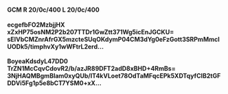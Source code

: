 #### GCM R 20/0c/400 L 20/0c/400
**ecgefbFO2MzbjjHX**<br/>**xZxHP75osNM2P2b207TTDr1GwZtt371Wg5icEnJGCKU=**<br/>**sEIVbCMZnrAfrGX5mzcteSUqOKdymP04CM3dYg0eFzGott3SRPmMmcIUODk5/timphvXy1wWFtrL2erd...**<br/><br/>
**BoyeaKdsdyL47DD0**<br/>**TrZN1McCqvCdovR2/b/azJR89DFT2adD8xBHD+4RmBs=**<br/>**3NjHAQMBgmBlam0xyQUb/lT4kVLoet78OdTaMFqcEPk5XDTqyfCIB2tGFDDVi5Fg1p5e8bCT7YSM0+xX...**